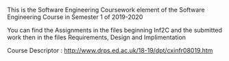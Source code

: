 This is the Software Engineering Coursework element of the Software Engineering Course in Semester 1 of 2019-2020

You can find the Assignments in the files beginning Inf2C and the submitted work then in the files Requirements, Design and Implimentation

Course Descriptor : http://www.drps.ed.ac.uk/18-19/dpt/cxinfr08019.htm

